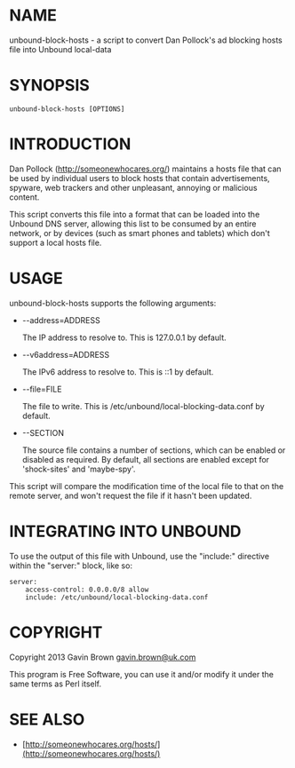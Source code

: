 # NAME

unbound-block-hosts - a script to convert Dan Pollock's ad blocking hosts file
into Unbound local-data

# SYNOPSIS

    unbound-block-hosts [OPTIONS]

# INTRODUCTION

Dan Pollock (http://someonewhocares.org/) maintains a hosts file that can be
used by individual users to block hosts that contain advertisements, spyware,
web trackers and other unpleasant, annoying or malicious content.

This script converts this file into a format that can be loaded into the Unbound
DNS server, allowing this list to be consumed by an entire network, or by
devices (such as smart phones and tablets) which don't support a local hosts
file.

# USAGE

unbound-block-hosts supports the following arguments:

- \--address=ADDRESS

    The IP address to resolve to. This is 127.0.0.1 by default.

- \--v6address=ADDRESS

    The IPv6 address to resolve to. This is ::1 by default.

- \--file=FILE

    The file to write. This is /etc/unbound/local-blocking-data.conf by default.

- \--SECTION

    The source file contains a number of sections, which can be enabled or disabled
    as required. By default, all sections are enabled except for 'shock-sites' and
    'maybe-spy'.

This script will compare the modification time of the local file to that on the
remote server, and won't request the file if it hasn't been updated.

# INTEGRATING INTO UNBOUND

To use the output of this file with Unbound, use the "include:" directive within
the "server:" block, like so:

	server:
		access-control: 0.0.0.0/8 allow
		include: /etc/unbound/local-blocking-data.conf

# COPYRIGHT

Copyright 2013 Gavin Brown <gavin.brown@uk.com>

This program is Free Software, you can use it and/or modify it under the same
terms as Perl itself.

# SEE ALSO

- [http://someonewhocares.org/hosts/](http://someonewhocares.org/hosts/)
